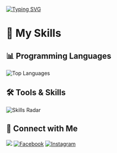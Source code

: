 [![Typing SVG](https://readme-typing-svg.herokuapp.com?font=Fira+Code&weight=700&pause=1000&color=05FFF6&width=435&lines=Welcome+to+Bean+.If+you+like+my+repo....;please+give+it+a+%E2%AD%90)](https://git.io/typing-svg)
# 🚀 My Skills

## 📊 Programming Languages 
![Top Languages](https://github-readme-stats.vercel.app/api/top-langs/?username=tranquyk2&layout=compact&theme=radical&hide=html)

## 🛠️ Tools & Skills
![Skills Radar](https://github-readme-stats.vercel.app/api/top-langs/?username=tranquyk2&langs_count=6&theme=radical&custom_title=Skills%20Radar)

## 📱 Connect with Me
[![](https://img.shields.io/badge/x-@tranquy_02-blue?style=for-the-badge&logo=x&logoColor=white)](https://x.com/tranquy_02)
[![Facebook](https://img.shields.io/badge/Facebook-TranQuy-blue?style=for-the-badge&logo=facebook&logoColor=white)](https://facebook.com/tranquy0206)
[![Instagram](https://img.shields.io/badge/Instagram-@tranquy_02-E4405F?style=for-the-badge&logo=instagram&logoColor=white)](https://instagram.com/tranquy_02)





